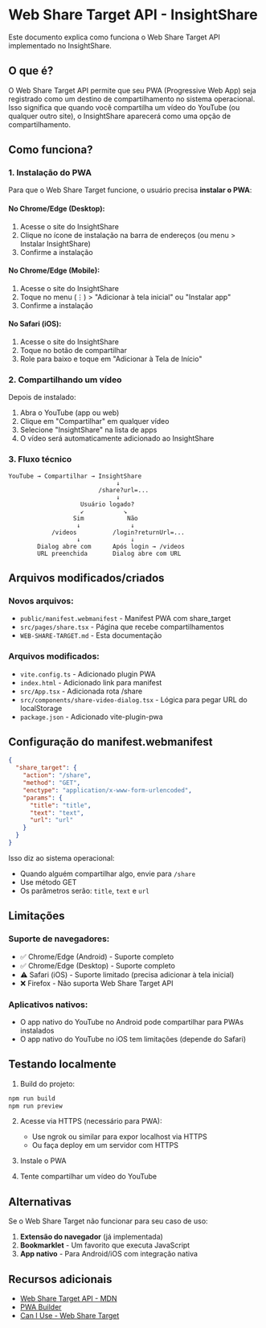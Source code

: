 # Web Share Target API - InsightShare

Este documento explica como funciona o Web Share Target API implementado no InsightShare.

## O que é?

O Web Share Target API permite que seu PWA (Progressive Web App) seja registrado como um destino de compartilhamento no sistema operacional. Isso significa que quando você compartilha um vídeo do YouTube (ou qualquer outro site), o InsightShare aparecerá como uma opção de compartilhamento.

## Como funciona?

### 1. Instalação do PWA

Para que o Web Share Target funcione, o usuário precisa **instalar o PWA**:

#### No Chrome/Edge (Desktop):
1. Acesse o site do InsightShare
2. Clique no ícone de instalação na barra de endereços (ou menu > Instalar InsightShare)
3. Confirme a instalação

#### No Chrome/Edge (Mobile):
1. Acesse o site do InsightShare
2. Toque no menu (⋮) > "Adicionar à tela inicial" ou "Instalar app"
3. Confirme a instalação

#### No Safari (iOS):
1. Acesse o site do InsightShare
2. Toque no botão de compartilhar
3. Role para baixo e toque em "Adicionar à Tela de Início"

### 2. Compartilhando um vídeo

Depois de instalado:

1. Abra o YouTube (app ou web)
2. Clique em "Compartilhar" em qualquer vídeo
3. Selecione "InsightShare" na lista de apps
4. O vídeo será automaticamente adicionado ao InsightShare

### 3. Fluxo técnico

```
YouTube → Compartilhar → InsightShare
                              ↓
                         /share?url=...
                              ↓
                    Usuário logado? 
                    ↙           ↘
                  Sim            Não
                   ↓              ↓
            /videos          /login?returnUrl=...
                   ↓              ↓
        Dialog abre com      Após login → /videos
        URL preenchida       Dialog abre com URL
```

## Arquivos modificados/criados

### Novos arquivos:
- `public/manifest.webmanifest` - Manifest PWA com share_target
- `src/pages/share.tsx` - Página que recebe compartilhamentos
- `WEB-SHARE-TARGET.md` - Esta documentação

### Arquivos modificados:
- `vite.config.ts` - Adicionado plugin PWA
- `index.html` - Adicionado link para manifest
- `src/App.tsx` - Adicionada rota /share
- `src/components/share-video-dialog.tsx` - Lógica para pegar URL do localStorage
- `package.json` - Adicionado vite-plugin-pwa

## Configuração do manifest.webmanifest

```json
{
  "share_target": {
    "action": "/share",
    "method": "GET",
    "enctype": "application/x-www-form-urlencoded",
    "params": {
      "title": "title",
      "text": "text",
      "url": "url"
    }
  }
}
```

Isso diz ao sistema operacional:
- Quando alguém compartilhar algo, envie para `/share`
- Use método GET
- Os parâmetros serão: `title`, `text` e `url`

## Limitações

### Suporte de navegadores:
- ✅ Chrome/Edge (Android) - Suporte completo
- ✅ Chrome/Edge (Desktop) - Suporte completo
- ⚠️ Safari (iOS) - Suporte limitado (precisa adicionar à tela inicial)
- ❌ Firefox - Não suporta Web Share Target API

### Aplicativos nativos:
- O app nativo do YouTube no Android pode compartilhar para PWAs instalados
- O app nativo do YouTube no iOS tem limitações (depende do Safari)

## Testando localmente

1. Build do projeto:
```bash
npm run build
npm run preview
```

2. Acesse via HTTPS (necessário para PWA):
   - Use ngrok ou similar para expor localhost via HTTPS
   - Ou faça deploy em um servidor com HTTPS

3. Instale o PWA

4. Tente compartilhar um vídeo do YouTube

## Alternativas

Se o Web Share Target não funcionar para seu caso de uso:

1. **Extensão do navegador** (já implementada)
2. **Bookmarklet** - Um favorito que executa JavaScript
3. **App nativo** - Para Android/iOS com integração nativa

## Recursos adicionais

- [Web Share Target API - MDN](https://developer.mozilla.org/en-US/docs/Web/Manifest/share_target)
- [PWA Builder](https://www.pwabuilder.com/)
- [Can I Use - Web Share Target](https://caniuse.com/web-share-target)
